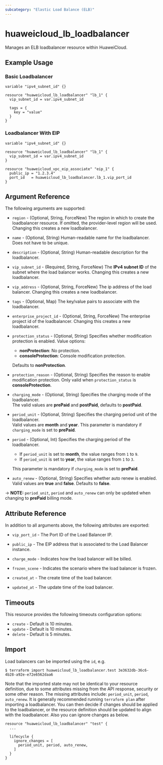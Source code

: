 ```yaml
---
subcategory: "Elastic Load Balance (ELB)"
---
```


# huaweicloud_lb_loadbalancer

Manages an ELB loadbalancer resource within HuaweiCloud.

## Example Usage

### Basic Loadbalancer

```hcl
variable "ipv4_subnet_id" {}

resource "huaweicloud_lb_loadbalancer" "lb_1" {
  vip_subnet_id = var.ipv4_subnet_id

  tags = {
    key = "value"
  }
}
```

### Loadbalancer With EIP

```hcl
variable "ipv4_subnet_id" {}

resource "huaweicloud_lb_loadbalancer" "lb_1" {
  vip_subnet_id = var.ipv4_subnet_id
}

resource "huaweicloud_vpc_eip_associate" "eip_1" {
  public_ip = "1.2.3.4"
  port_id   = huaweicloud_lb_loadbalancer.lb_1.vip_port_id
}
```

## Argument Reference

The following arguments are supported:

* `region` - (Optional, String, ForceNew) The region in which to create the loadbalancer resource. If omitted, the
  provider-level region will be used. Changing this creates a new loadbalancer.

* `name` - (Optional, String) Human-readable name for the loadbalancer. Does not have to be unique.

* `description` - (Optional, String) Human-readable description for the loadbalancer.

* `vip_subnet_id` - (Required, String, ForceNew) The **IPv4 subnet ID** of the subnet where the load balancer works.
  Changing this creates a new loadbalancer.

* `vip_address` - (Optional, String, ForceNew) The ip address of the load balancer. Changing this creates a new
  loadbalancer.

* `tags` - (Optional, Map) The key/value pairs to associate with the loadbalancer.

* `enterprise_project_id` - (Optional, String, ForceNew) The enterprise project id of the loadbalancer. Changing this
  creates a new loadbalancer.

* `protection_status` - (Optional, String) Specifies whether modification protection is enabled. Value options:
  + **nonProtection**: No protection.
  + **consoleProtection**: Console modification protection.

  Defaults to **nonProtection**.

* `protection_reason` - (Optional, String) Specifies the reason to enable modification protection. Only valid when
  `protection_status` is **consoleProtection**.

* `charging_mode` - (Optional, String) Specifies the charging mode of the loadbalancer.  
  The valid values are **prePaid** and **postPaid**, defaults to **postPaid**.

* `period_unit` - (Optional, String) Specifies the charging period unit of the loadbalancer.  
  Valid values are **month** and **year**. This parameter is mandatory if `charging_mode` is set to **prePaid**.

* `period` - (Optional, Int) Specifies the charging period of the loadbalancer.
  + If `period_unit` is set to **month**, the value ranges from `1` to `9`.
  + If `period_unit` is set to **year**, the value ranges from `1` to `3`.

  This parameter is mandatory if `charging_mode` is set to **prePaid**.

* `auto_renew` - (Optional, String) Specifies whether auto renew is enabled.  
  Valid values are **true** and **false**. Defaults to **false**.

-> **NOTE:** `period_unit`, `period` and `auto_renew` can only be updated when changing to **prePaid** billing mode.

## Attribute Reference

In addition to all arguments above, the following attributes are exported:

* `vip_port_id` - The Port ID of the Load Balancer IP.

* `public_ip` - The EIP address that is associated to the Load Balancer instance.

* `charge_mode` - Indicates how the load balancer will be billed.

* `frozen_scene` - Indicates the scenario where the load balancer is frozen.

* `created_at` - The create time of the load balancer.

* `updated_at` - The update time of the load balancer.

## Timeouts

This resource provides the following timeouts configuration options:

* `create` - Default is 10 minutes.
* `update` - Default is 10 minutes.
* `delete` - Default is 5 minutes.

## Import

Load balancers can be imported using the `id`, e.g.

```
$ terraform import huaweicloud_lb_loadbalancer.test 3e3632db-36c6-4b28-a92e-e72e6562daa6
```

Note that the imported state may not be identical to your resource definition, due to some attributes missing from the
API response, security or some other reason. The missing attributes include: `period_unit`, `period`, `auto_renew`.
It is generally recommended running `terraform plan` after importing a loadbalancer.
You can then decide if changes should be applied to the loadbalancer, or the resource definition should be updated to
align with the loadbalancer. Also you can ignore changes as below.

```hcl
resource "huaweicloud_lb_loadbalancer" "test" {
  ...

  lifecycle {
    ignore_changes = [
      period_unit, period, auto_renew,
    ]
  }
}
```
